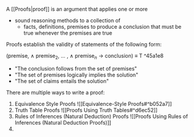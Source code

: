 A [[Proofs|proof]] is an argument that applies one or more

- sound reasoning methods to a collection of
  - facts, definitions, premises to produce a conclusion that must be true whenever the premises are true

Proofs establish the validity of statements of the following form:

(premise, $\wedge$ premise$_2$, $\ldots$ , $\wedge$ premise$_n$ $\rightarrow$ conclusion) $\equiv$ T ^45a1e8

- "The conclusion follows from the set of premises"
- "The set of premises logically implies the solution"
- "The set of claims entails the solution"

There are multiple ways to write a proof:

1. Equivalence Style Proofs ![[Equivalence-Style Proofs#^b052a7]]
2. Truth Table Proofs ![[Proofs Using Truth Tables#^d6ec52]]
3. Rules of Inferences (Natural Deduction) Proofs ![[Proofs Using Rules of Inferences (Natural Deduction Proofs)]]
4.
